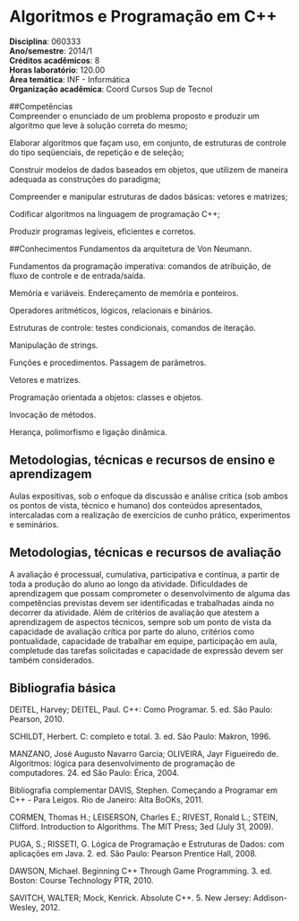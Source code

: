#  Algoritmos e Programação em C++

**Disciplina**:   060333  
**Ano/semestre**:  2014/1  
**Créditos acadêmicos**: 8  
**Horas laboratório**: 120.00  
**Área temática**:  INF - Informática  
**Organização acadêmica**: Coord Cursos Sup de Tecnol

##Competências  
Compreender o enunciado de um problema proposto e produzir um algoritmo que leve à solução correta do mesmo;

Elaborar algoritmos que façam uso, em conjunto, de estruturas de controle do tipo seqüenciais, de repetição e de seleção;

Construir modelos de dados baseados em objetos, que utilizem de maneira adequada as construções do paradigma;

Compreender e manipular estruturas de dados básicas: vetores e matrizes;

Codificar algoritmos na linguagem de programação C++;

Produzir programas legíveis, eficientes e corretos.


##Conhecimentos
Fundamentos da arquitetura de Von Neumann.

Fundamentos da programação imperativa: comandos de atribuição, de fluxo de controle e de entrada/saída.

Memória e variáveis. Endereçamento de memória e ponteiros.

Operadores aritméticos, lógicos, relacionais e binários.

Estruturas de controle: testes condicionais, comandos de iteração.

Manipulação de strings.

Funções e procedimentos. Passagem de parâmetros.

Vetores e matrizes.

Programação orientada a objetos: classes e objetos.

Invocação de métodos.

Herança, polimorfismo e ligação dinâmica.


## Metodologias, técnicas e recursos de ensino e aprendizagem
Aulas expositivas, sob o enfoque da discussão e análise crítica (sob ambos os pontos de vista, técnico e humano) dos conteúdos apresentados, intercaladas com a realização de exercícios de cunho prático, experimentos e seminários.


## Metodologias, técnicas e recursos de avaliação

A avaliação é processual, cumulativa, participativa e contínua, a partir de toda a produção do aluno ao longo da atividade. Dificuldades de aprendizagem que possam comprometer o desenvolvimento de alguma das competências previstas devem ser identificadas e trabalhadas ainda no decorrer da atividade. Além de critérios de avaliação que atestem a aprendizagem de aspectos técnicos, sempre sob um ponto de vista da capacidade de avaliação crítica por parte do aluno, critérios como pontualidade, capacidade de trabalhar em equipe, participação em aula, completude das tarefas solicitadas e capacidade de expressão devem ser também considerados.


## Bibliografia básica
DEITEL, Harvey; DEITEL, Paul. C++: Como Programar. 5. ed. São Paulo: Pearson, 2010.

SCHILDT, Herbert. C: completo e total. 3. ed. São Paulo: Makron, 1996.

MANZANO, José Augusto Navarro Garcia; OLIVEIRA, Jayr Figueiredo de. Algoritmos: lógica para desenvolvimento de programação de computadores. 24. ed São Paulo: Érica, 2004.


Bibliografia complementar
DAVIS, Stephen. Começando a Programar em C++ - Para Leigos. Rio de Janeiro: Alta BoOKs, 2011.

CORMEN, Thomas H.; LEISERSON, Charles E.; RIVEST, Ronald L.; STEIN, Clifford. Introduction to Algorithms. The MIT Press; 3ed (July 31, 2009).

PUGA, S.; RISSETI, G. Lógica de Programação e Estruturas de Dados: com aplicações em Java. 2. ed. São Paulo: Pearson Prentice Hall, 2008.

DAWSON, Michael. Beginning C++ Through Game Programming. 3. ed. Boston: Course Technology PTR, 2010.

SAVITCH, WALTER; Mock, Kenrick. Absolute C++. 5. New Jersey: Addison-Wesley, 2012.